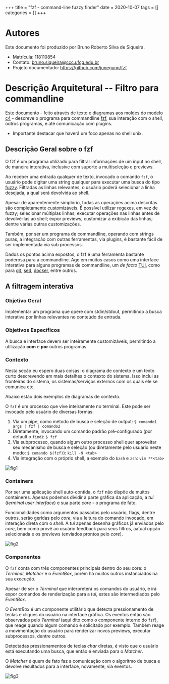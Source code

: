 +++
title = "fzf - command-line fuzzy finder"
date = 2020-10-07
tags = []
categories = []
+++

# Autores

Este documento foi produzido por Bruno Roberto Silva de Siqueira.

- Matrícula: 118110854
- Contato: bruno.siqueira@ccc.ufcg.edu.br
- Projeto documentado: https://github.com/junegunn/fzf

# Descrição Arquitetural -- Filtro para commandline

Este documento - feito através de texto e diagramas aos moldes do [modelo c4](https://c4model.com) - descreve o programa para commandline [fzf](https://github.com/junegunn/fzf), sua interação com o shell, outros programas, e até comunicação com plugins.

* Importante destacar que haverá um foco apenas no shell unix.

## Descrição Geral sobre o fzf

O fzf é um programa utilizado para filtrar informações de um input no shell, de maneira interativa, inclusive com suporte a multiseleção e previews.

Ao receber uma entrada qualquer de texto, invocado o comando `fzf`, o usuário pode digitar uma string qualquer para executar uma busca do tipo [fuzzy](https://en.wikipedia.org/wiki/Approximate_string_matching). Filtradas as linhas relevantes, o usuário poderá selecionar a linha desejada, a qual será devolvida ao shell.

Apesar de aparentemente simplório, todas as operações acima descritas são completamente customizáveis. É possível utilizar regexes, em vez de fuzzy; selecionar múltiplas linhas; executar operações nas linhas antes de devolvê-las ao shell; expor previews; customizar a exibicão das linhas; dentre várias outras customizações.

Também, por ser um programa de commandline, operando com strings puras, a integracão com outras ferramentas, via plugins, é bastante fácil de ser implementada via sub processos.

Dados os pontos acima expostos, o fzf é uma ferramenta bastante poderosa para a commandline. Age em muitos casos como uma interface interativa para alguns programas de commandline, um *de facto* [TUI](https://en.wikipedia.org/wiki/Text-based_user_interface), como para [git](https://github.com/bigH/git-fuzzy), [sed](https://github.com/ms-jpq/sad), [docker](https://medium.com/@calbertts/docker-and-fuzzy-finder-fzf-4c6416f5e0b5), entre outros.

## A filtragem interativa

### Objetivo Geral

Implementar um programa que opere com stdin/stdout, permitindo a busca interativa por linhas relevantes no conteúdo de entrada.

### Objetivos Específicos

A busca e interface devem ser inteiramente customizáveis, permitindo a utilização **com** e **por** outros programas.

### Contexto

Nesta seção eu espero duas coisas: o diagrama de contexto e um texto curto descrevendo em mais detalhes o contexto do sistema. Isso inclui as fronteiras do sistema, os sistemas/serviços externos com os quais ele se comunica etc.

Abaixo estão dois exemplos de diagramas de contexto.

O `fzf` é um processo que vive inteiramente no terminal. Este pode ser invocado pelo usuário de diversas formas:

1. Via um pipe, como método de busca e seleção de output: `$ comando1 args | fzf | comando2`
2. Diretamente, invocando um comando padrão pré-configurado (por default o `find`): `$ fzf`
3. Via subprocesso, quando algum outro processo shell quer aproveitar seu mecanismo de busca e seleção (ou diretamente pelo usuário neste modo: `$ comando $(fzf)`): `kill -9 <tab>`
4. Via integração com o próprio shell, a exemplo do `bash` e `zsh`: `vim **<tab>`

![fig1](./fzf_context.png)

### Containers

Por ser uma aplicação shell auto-contida, o `fzf` não dispõe de muitos containeres. Apenas podemos dividir a parte gráfica da aplicação, a *tui* (*terminal user interface*) e sua parte *core* - o programa de fato.

Funcionalidades como argumentos passados pelo usuário, flags, dentre outros, serão geridas pelo *core*, via a leitura do comando invocado, em interação direta com o *shell*. A *tui* apenas desenha gráficos já enviados pelo *core*, bem como provê ao usuário feedback para seus filtros, aatual opção selecionada e os previews (enviados prontos pelo *core*).

![fig2](./fzf_containers.png)

### Componentes

O `fzf` conta com três componentes principais dentro do seu core: o *Terminal*, *Matcher* e o *EventBox*, porém há muitos outros instanciados na sua execução.

Apesar de ser o *Terminal* que interpreterá os comandos do usuário, e irá expor comandos de renderização para a *tui*, estes são intermediados pelo *EventBox*.

O *EventBox* é um componente utilitário que detecta pressionamento de teclas e cliques do usuário na interface gráfica. Os eventos então são observados pelo *Terminal* (aqui dito como o componente interno do `fzf`), que reage quando algum comando é solicitado por exemplo. Também reage a movimentação do usuário para renderizar novos previews, executar subprocessos, dentre outros.

Detectadas pressionamentos de teclas *char* diretas, é visto que o usuário está executando uma busca, que então é enviada para o *Matcher*.

O *Matcher* é quem de fato faz a comunicação com o algoritmo de busca e devolve resultados para a interface, novamente, via eventos.

![fig3](./fzf_components.png)
